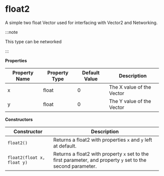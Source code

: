 # float2

A simple two float Vector used for interfacing with Vector2 and Networking.

:::note

This type can be networked

:::

**Properties**

Property Name | Property Type | Default Value | Description
--- | --- | --- | ---
x | float | 0 | The X value of the Vector
y | float | 0 | The Y value of the Vector

**Constructors**

Constructor | Description
--- | ---
`float2()` | Returns a float2 with properties `x` and `y` left at default.
`float2(float x, float y)` | Returns a float2 with property `x` set to the first parameter, and property `y` set to the second parameter.